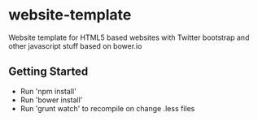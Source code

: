 # website-template

Website template for HTML5 based websites with Twitter bootstrap and other javascript stuff based on bower.io

## Getting Started
- Run 'npm install'
- Run 'bower install'
- Run 'grunt watch' to recompile on change .less files
